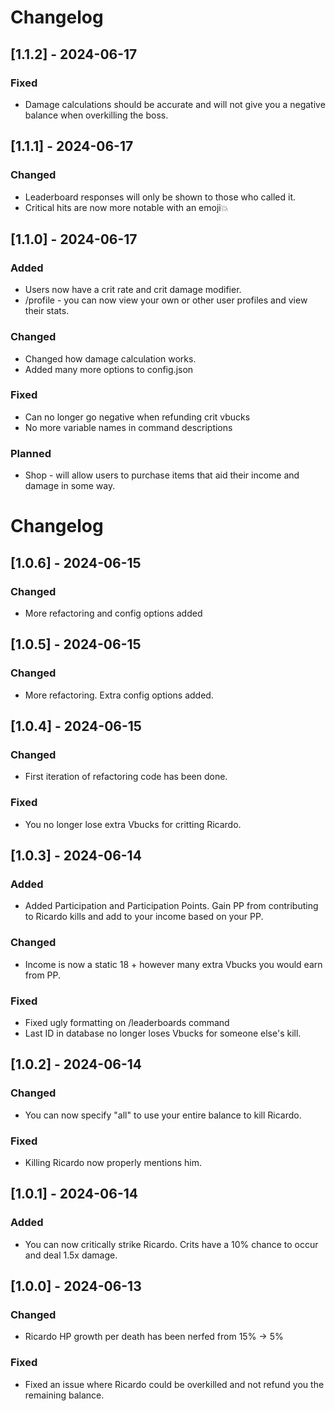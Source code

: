 # Changelog
## [1.1.2] - 2024-06-17
### Fixed
- Damage calculations should be accurate and will not give you a negative balance when overkilling the boss.

## [1.1.1] - 2024-06-17
### Changed
- Leaderboard responses will only be shown to those who called it.
- Critical hits are now more notable with an emoji💥

## [1.1.0] - 2024-06-17
### Added
- Users now have a crit rate and crit damage modifier.
- /profile - you can now view your own or other user profiles and view their stats.

### Changed
- Changed how damage calculation works.
- Added many more options to config.json

### Fixed
- Can no longer go negative when refunding crit vbucks
- No more variable names in command descriptions

### Planned 
- Shop - will allow users to purchase items that aid their income and damage in some way.

# Changelog
## [1.0.6] - 2024-06-15
### Changed
- More refactoring and config options added

## [1.0.5] - 2024-06-15
### Changed
- More refactoring. Extra config options added.

## [1.0.4] - 2024-06-15
### Changed
- First iteration of refactoring code has been done.

### Fixed
- You no longer lose extra Vbucks for critting Ricardo.

## [1.0.3] - 2024-06-14
### Added
- Added Participation and Participation Points. Gain PP from contributing to Ricardo kills and add to your income based on your PP.
### Changed
- Income is now a static 18 + however many extra Vbucks you would earn from PP.

### Fixed
- Fixed ugly formatting on /leaderboards command
- Last ID in database no longer loses Vbucks for someone else's kill.

## [1.0.2] - 2024-06-14
### Changed
- You can now specify "all" to use your entire balance to kill Ricardo.

### Fixed
- Killing Ricardo now properly mentions him.


## [1.0.1] - 2024-06-14
### Added
- You can now critically strike Ricardo. Crits have a 10% chance to occur and deal 1.5x damage.


## [1.0.0] - 2024-06-13
### Changed
- Ricardo HP growth per death has been nerfed from 15% -> 5%

### Fixed
- Fixed an issue where Ricardo could be overkilled and not refund you the remaining balance.
